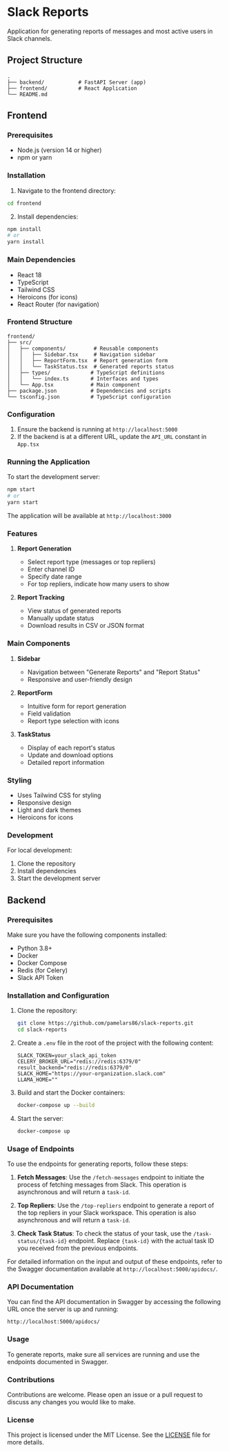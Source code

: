 # Slack Reports

Application for generating reports of messages and most active users in Slack channels.

## Project Structure

```
.
├── backend/           # FastAPI Server (app)
├── frontend/          # React Application
└── README.md
```

## Frontend

### Prerequisites

- Node.js (version 14 or higher)
- npm or yarn

### Installation

1. Navigate to the frontend directory:
```bash
cd frontend
```

2. Install dependencies:
```bash
npm install
# or
yarn install
```

### Main Dependencies

- React 18
- TypeScript
- Tailwind CSS
- Heroicons (for icons)
- React Router (for navigation)

### Frontend Structure

```
frontend/
├── src/
│   ├── components/         # Reusable components
│   │   ├── Sidebar.tsx     # Navigation sidebar
│   │   ├── ReportForm.tsx  # Report generation form
│   │   └── TaskStatus.tsx  # Generated reports status
│   ├── types/             # TypeScript definitions
│   │   └── index.ts       # Interfaces and types
│   └── App.tsx            # Main component
├── package.json           # Dependencies and scripts
└── tsconfig.json          # TypeScript configuration
```

### Configuration

1. Ensure the backend is running at `http://localhost:5000`
2. If the backend is at a different URL, update the `API_URL` constant in `App.tsx`

### Running the Application

To start the development server:

```bash
npm start
# or
yarn start
```

The application will be available at `http://localhost:3000`

### Features

1. **Report Generation**
   - Select report type (messages or top repliers)
   - Enter channel ID
   - Specify date range
   - For top repliers, indicate how many users to show

2. **Report Tracking**
   - View status of generated reports
   - Manually update status
   - Download results in CSV or JSON format

### Main Components

1. **Sidebar**
   - Navigation between "Generate Reports" and "Report Status"
   - Responsive and user-friendly design

2. **ReportForm**
   - Intuitive form for report generation
   - Field validation
   - Report type selection with icons

3. **TaskStatus**
   - Display of each report's status
   - Update and download options
   - Detailed report information

### Styling

- Uses Tailwind CSS for styling
- Responsive design
- Light and dark themes
- Heroicons for icons

### Development

For local development:

1. Clone the repository
2. Install dependencies
3. Start the development server

## Backend

### Prerequisites

Make sure you have the following components installed:

- Python 3.8+
- Docker
- Docker Compose
- Redis (for Celery)
- Slack API Token

### Installation and Configuration

1. Clone the repository:
    ```bash
    git clone https://github.com/pamelars86/slack-reports.git
    cd slack-reports
    ```

2. Create a `.env` file in the root of the project with the following content:
    ```env
    SLACK_TOKEN=your_slack_api_token
    CELERY_BROKER_URL="redis://redis:6379/0"
    result_backend="redis://redis:6379/0"
    SLACK_HOME="https://your-organization.slack.com"
    LLAMA_HOME=""
    ```

3. Build and start the Docker containers:
    ```bash
    docker-compose up --build
    ```

5. Start the server:
    ```bash
    docker-compose up
    ```


### Usage of Endpoints

To use the endpoints for generating reports, follow these steps:

1. **Fetch Messages**: Use the `/fetch-messages` endpoint to initiate the process of fetching messages from Slack. This operation is asynchronous and will return a `task-id`.

2. **Top Repliers**: Use the `/top-repliers` endpoint to generate a report of the top repliers in your Slack workspace. This operation is also asynchronous and will return a `task-id`.

3. **Check Task Status**: To check the status of your task, use the `/task-status/{task-id}` endpoint. Replace `{task-id}` with the actual task ID you received from the previous endpoints.

For detailed information on the input and output of these endpoints, refer to the Swagger documentation available at `http://localhost:5000/apidocs/`.

### API Documentation

You can find the API documentation in Swagger by accessing the following URL once the server is up and running:

```
http://localhost:5000/apidocs/
```

### Usage

To generate reports, make sure all services are running and use the endpoints documented in Swagger.

### Contributions

Contributions are welcome. Please open an issue or a pull request to discuss any changes you would like to make.

### License

This project is licensed under the MIT License. See the [LICENSE](./LICENSE) file for more details.
